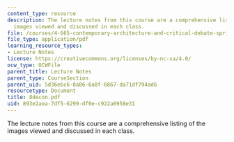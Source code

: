 ```yaml
---
content_type: resource
description: The lecture notes from this course are a comprehensive listing of the
  images viewed and discussed in each class.
file: /courses/4-665-contemporary-architecture-and-critical-debate-spring-2002/893e2aea7df56299df0ec922a6958e31_8decon.pdf
file_type: application/pdf
learning_resource_types:
- Lecture Notes
license: https://creativecommons.org/licenses/by-nc-sa/4.0/
ocw_type: OCWFile
parent_title: Lecture Notes
parent_type: CourseSection
parent_uid: 5d36ebc6-8a86-6a8f-6867-da71df794ad6
resourcetype: Document
title: 8decon.pdf
uid: 893e2aea-7df5-6299-df0e-c922a6958e31
---
```

The lecture notes from this course are a comprehensive listing of the images viewed and discussed in each class.